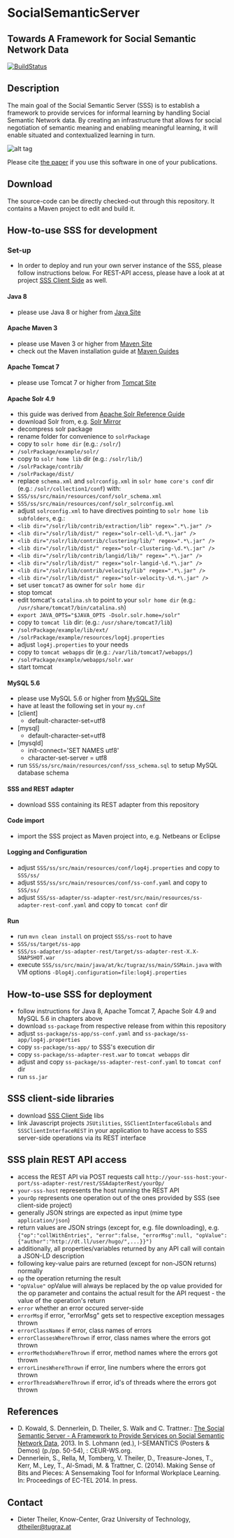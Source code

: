 SocialSemanticServer
====================
## Towards A Framework for Social Semantic Network Data
[![BuildStatus](http://layers.dbis.rwth-aachen.de/jenkins/buildStatus/icon?job=SocialSemanticServer)](http://layers.dbis.rwth-aachen.de/jenkins/job/SocialSemanticServer/)

## Description
The main goal of the Social Semantic Server (SSS) is to establish a framework to provide services for informal learning by handling Social Semantic Network data. 
By creating an infrastructure that allows for social negotiation of semantic meaning and enabling meaningful learning, it will enable situated and contextualized learning in turn.

![alt tag](https://raw.githubusercontent.com/learning-layers/SocialSemanticServer/bba6324551551b41f43e3b630e2376ecde83c807/desc.jpg)

Please cite [the paper](https://github.com/learning-layers/SocialSemanticServer#references) if you use this software in one of your publications.

## Download
The source-code can be directly checked-out through this repository. It contains a Maven project to edit and build it.

## How-to-use SSS for development
### Set-up
* In order to deploy and run your own server instance of the SSS, please follow instructions below. For REST-API access, please have a look at at project [SSS Client Side](https://github.com/learning-layers/SocialSemanticServerClientSide/) as well.

#### Java 8
* please use Java 8 or higher from [Java Site](https://java.com/en/download/index.jsp)

#### Apache Maven 3
* please use Maven 3 or higher from [Maven Site](http://maven.apache.org/download.cg)
* check out the Maven installation guide at [Maven Guides](http://maven.apache.org/guides/getting-started/maven-in-five-minutes.html)

#### Apache Tomcat 7
* please use Tomcat 7 or higher from [Tomcat Site](http://tomcat.apache.org/download-70.cgi)

#### Apache Solr 4.9
* this guide was derived from [Apache Solr Reference Guide](http://tweedo.com/mirror/apache/lucene/solr/ref-guide/apache-solr-ref-guide-4.9.pdf)
* download Solr from, e.g. [Solr Mirror](http://mirror2.klaus-uwe.me/apache/lucene/solr/4.9.0/)
* decompress solr package
* rename folder for convenience to `solrPackage`
* copy to `solr home dir` (e.g.: `/solr/`)
 * `/solrPackage/example/solr/`
* copy to `solr home lib` dir (e.g.: `/solr/lib/`)
 * `/solrPackage/contrib/`
 * `/solrPackage/dist/`
* replace `schema.xml` and `solrconfig.xml` in `solr home core's conf` dir (e.g.: `/solr/collection1/conf`) with: 
 * `SSS/ss/src/main/resources/conf/solr_schema.xml`
 * `SSS/ss/src/main/resources/conf/solr_solrconfig.xml`
* adjust `solrconfig.xml` to have directives pointing to `solr home lib subfolders`, e.g.:
 * `<lib dir="/solr/lib/contrib/extraction/lib" regex=".*\.jar" />`
 * `<lib dir="/solr/lib/dist/" regex="solr-cell-\d.*\.jar" />`
 * `<lib dir="/solr/lib/contrib/clustering/lib/" regex=".*\.jar" />`
 * `<lib dir="/solr/lib/dist/" regex="solr-clustering-\d.*\.jar" />`
 * `<lib dir="/solr/lib/contrib/langid/lib/" regex=".*\.jar" />`
 * `<lib dir="/solr/lib/dist/" regex="solr-langid-\d.*\.jar" />`
 * `<lib dir="/solr/lib/contrib/velocity/lib" regex=".*\.jar" />`
 * `<lib dir="/solr/lib/dist/" regex="solr-velocity-\d.*\.jar" />`
* set user `tomcat7` as owner for `solr home dir`
* stop tomcat
* edit tomcat's `catalina.sh` to point to your `solr home dir` (e.g.: `/usr/share/tomcat7/bin/catalina.sh`)
 * `export JAVA_OPTS="$JAVA_OPTS -Dsolr.solr.home=/solr"`
* copy to `tomcat lib` dir: (e.g.: `/usr/share/tomcat7/lib`)
 * `/solrPackage/example/lib/ext/`
 * `/solrPackage/example/resources/log4j.properties`
* adjust `log4j.properties` to your needs
* copy to `tomcat webapps` dir (e.g.: `/var/lib/tomcat7/webapps/`)
 * `/solrPackage/example/webapps/solr.war`
* start tomcat

#### MySQL 5.6
* please use MySQL 5.6 or higher from [MySQL Site](http://www.mysql.com/downloads/)
* have at least the following set in your `my.cnf` 
 * [client] 
   * default-character-set=utf8
 * [mysql] 
   * default-character-set=utf8
 * [mysqld] 
   * init-connect='SET NAMES utf8'
    * character-set-server = utf8
* run `SSS/ss/src/main/resources/conf/sss_schema.sql` to setup MySQL database schema

#### SSS and REST adapter
* download SSS containing its REST adapter from this repository

#### Code import
* import the SSS project as Maven project into, e.g. Netbeans or Eclipse

#### Logging and Configuration
* adjust `SSS/ss/src/main/resources/conf/log4j.properties` and copy to `SSS/ss/`
* adjust `SSS/ss/src/main/resources/conf/ss-conf.yaml` and copy to `SSS/ss/`
* adjust `SSS/ss-adapter/ss-adapter-rest/src/main/resources/ss-adapter-rest-conf.yaml` and copy to `tomcat conf` dir

#### Run
* run `mvn clean install` on project `SSS/ss-root` to have 
 * `SSS/ss/target/ss-app`
 * `SSS/ss-adapter/ss-adapter-rest/target/ss-adapter-rest-X.X-SNAPSHOT.war`
* execute `SSS/ss/src/main/java/at/kc/tugraz/ss/main/SSMain.java` with VM options `-Dlog4j.configuration=file:log4j.properties`

## How-to-use SSS for deployment
* follow instructions for Java 8, Apache Tomcat 7, Apache Solr 4.9 and MySQL 5.6 in chapters above
* download `ss-package` from respective release from within this repository
* adjust `ss-package/ss-app/ss-conf.yaml` and `ss-package/ss-app/log4j.properties`
* copy `ss-package/ss-app/` to SSS's execution dir
* copy `ss-package/ss-adapter-rest.war` to `tomcat webapps` dir
* adjust and copy `ss-package/ss-adapter-rest-conf.yaml` to `tomcat conf` dir
* run `ss.jar`

## SSS client-side libraries
* download [SSS Client Side](https://github.com/learning-layers/SocialSemanticServerClientSide/) libs
* link Javascript projects `JSUtilities`, `SSClientInterfaceGlobals` and `SSSClientInterfaceREST` in your application to have access to SSS server-side operations via its REST interface

## SSS plain REST API access
* access the REST API via POST requests call `http://your-sss-host:your-port/ss-adapter-rest/rest/SSAdapterRest/yourOp/` 
 * `your-sss-host` represents the host running the REST API
 * `yourOp` represents one operation out of the ones provided by SSS (see client-side project)
* generally JSON strings are expected as input (mime type `application/json`)
* return values are JSON strings (except for, e.g. file downloading), e.g. `{"op":"collWithEntries", "error":false, "errorMsg":null, "opValue":{"author":"http://dt.ll/user/hugo/",...}}")`
* additionally, all properties/variables returned by any API call will contain a JSON-LD description
* following key-value pairs are returned (except for non-JSON returns) normally
 * `op` the operation returning the result
 * `"opValue"` opValue will always be replaced by the op value provided for the op parameter and contains the actual result for the API request - the value of the operation's return
 * `error` whether an error occured server-side
 * `errorMsg` if error, "errorMsg" gets set to respective exception messages thrown
 * `errorClassNames` if error, class names of errors
 * `errorClassesWhereThrown` if error, class names where the errors got thrown
 * `errorMethodsWhereThrown` if error, method names where the errors got thrown
 * `errorLinesWhereThrown` if error, line numbers where the errors got thrown
 * `errorThreadsWhereThrown` if error, id's of threads where the errors got thrown
 
## References
* D. Kowald, S. Dennerlein, D. Theiler, S. Walk and C. Trattner.: [The Social Semantic Server - A Framework to Provide Services on Social Semantic Network Data](http://ceur-ws.org/Vol-1026/paper11.pdf), 2013. In S. Lohmann (ed.), I-SEMANTICS (Posters & Demos) (p./pp. 50-54), : CEUR-WS.org.
* Dennerlein, S., Rella, M, Tomberg, V. Theiler, D., Treasure-Jones, T., Kerr, M., Ley, T., Al-Smadi, M. & Trattner, C. (2014). Making Sense of Bits and Pieces: A Sensemaking Tool for Informal Workplace Learning. In: Proceedings of EC-TEL 2014. In press.

## Contact
* Dieter Theiler, Know-Center, Graz University of Technology, dtheiler@tugraz.at
